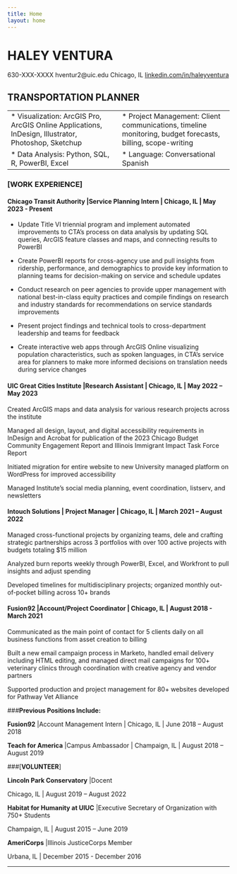 ```yaml
---
title: Home
layout: home
---
```



# HALEY VENTURA
630-XXX-XXXX
hventur2\@uic.edu
Chicago, IL
[linkedin.com/in/haleyventura](linkedin.com/in/haleyventura)

## **TRANSPORTATION PLANNER**

<table>
<colgroup>
<col width="50%" />
<col width="50%" />
</colgroup>
<tbody>
<tr class="odd">
<td align="left">* Visualization: ArcGIS Pro, ArcGIS Online Applications, InDesign, Illustrator, Photoshop, Sketchup</td>
<td align="left">* Project Management: Client communications, timeline monitoring, budget forecasts, billing, scope-writing
</tr>
<tr class="even">
<td align="left">* Data Analysis: Python, SQL, R, PowerBI, Excel</td>
<td align="left">* Language: Conversational Spanish</td>
</tr>
</tbody>
</table>

### [**WORK EXPERIENCE**]

#### **Chicago Transit Authority** \|Service Planning Intern \| Chicago, IL \| May 2023 - Present

-   Update Title VI triennial program and implement automated improvements to CTA’s process on data analysis by updating SQL queries, ArcGIS feature classes and maps, and connecting results to PowerBI

-   Create PowerBI reports for cross-agency use and pull insights from ridership, performance, and demographics to provide key information to planning teams for decision-making on service and schedule updates

-   Conduct research on peer agencies to provide upper management with national best-in-class equity practices and compile findings on research and industry standards for recommendations on service standards improvements

-   Present project findings and technical tools to cross-department leadership and teams for feedback

-   Create interactive web apps through ArcGIS Online visualizing population characteristics, such as spoken languages, in CTA’s service area for planners to make more informed decisions on translation needs during service changes

#### **UIC Great Cities Institute** \|Research Assistant \| Chicago, IL \| May 2022 – May 2023

Created ArcGIS maps and data analysis for various research projects across the institute

Managed all design, layout, and digital accessibility requirements in InDesign and Acrobat for publication of the 2023 Chicago Budget Community Engagement Report and Illinois Immigrant Impact Task Force Report

Initiated migration for entire website to new University managed platform on WordPress for improved accessibility

Managed Institute’s social media planning, event coordination, listserv, and newsletters

#### **Intouch Solutions** \| Project Manager \| Chicago, IL \| March 2021 – August 2022

Managed cross-functional projects by organizing teams, dele and crafting strategic partnerships across 3 portfolios with over 100 active projects with budgets totaling \$15 million

Analyzed burn reports weekly through PowerBI, Excel, and Workfront to pull insights and adjust spending

Developed timelines for multidisciplinary projects; organized monthly out-of-pocket billing across 10+ brands

#### **Fusion92** \|Account/Project Coordinator \| Chicago, IL \| August 2018 - March 2021

Communicated as the main point of contact for 5 clients daily on all business functions from asset creation to billing

Built a new email campaign process in Marketo, handled email delivery including HTML editing, and managed direct mail campaigns for 100+ veterinary clinics through coordination with creative agency and vendor partners

Supported production and project management for 80+ websites developed for Pathway Vet Alliance

###**Previous Positions Include:**

**Fusion92** \|Account Management Intern \| Chicago, IL \| June 2018 – August 2018

**Teach for America** \|Campus Ambassador \| Champaign, IL \| August 2018 – August 2019

###[**VOLUNTEER**]

**Lincoln Park Conservatory** \|Docent

Chicago, IL \| August 2019 – August 2022

**Habitat for Humanity at UIUC** \|Executive Secretary of Organization with 750+ Students

Champaign, IL \| August 2015 – June 2019

**AmeriCorps** \|Illinois JusticeCorps Member

Urbana, IL \| December 2015 - December 2016

----



[Just the Docs]: https://just-the-docs.github.io/just-the-docs/
[GitHub Pages]: https://docs.github.com/en/pages
[README]: https://github.com/just-the-docs/just-the-docs-template/blob/main/README.md
[Jekyll]: https://jekyllrb.com
[GitHub Pages / Actions workflow]: https://github.blog/changelog/2022-07-27-github-pages-custom-github-actions-workflows-beta/
[use this template]: https://github.com/just-the-docs/just-the-docs-template/generate
